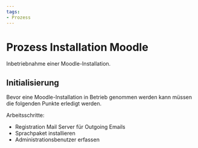 ```yaml
---
tags:
- Prozess
---
```

# Prozess Installation Moodle
Inbetriebnahme einer Moodle-Installation.

## Initialisierung

Bevor eine Moodle-Installation in Betrieb genommen werden kann müssen die folgenden Punkte erledigt werden.

Arbeitsschritte:
* Registration Mail Server für Outgoing Emails
* Sprachpaket installieren
* Administrationsbenutzer erfassen